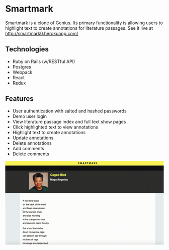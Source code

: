 # Smartmark
Smartmark is a clone of Genius. Its primary functionality is allowing users to highlight text to create annotations for literature passages. See it live at http://smartmark0.herokuapp.com/

## Technologies
* Ruby on Rails (w/RESTful API)
* Postgres
* Webpack
* React
* Redux

## Features
* User authentication with salted and hashed passwords
* Demo user login
* View literature passage index and full text show pages
* Click highlighted text to view annotations
* Highlight text to create annotations
* Update annotations
* Delete annotations
* Add comments
* Delete comments

![](highlighting_demo.gif)
